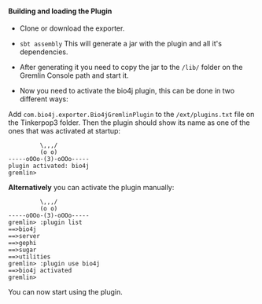 #### Building and loading the Plugin

* Clone or download the exporter.

* ``sbt assembly`` This will generate a jar with the plugin and all it's dependencies.

* After generating it you need to copy the jar to the ``/lib/`` folder on the Gremlin Console path and start it.

* Now you need to activate the bio4j plugin, this can be done in two different ways:
 
Add ``com.bio4j.exporter.Bio4jGremlinPlugin`` to the ``/ext/plugins.txt`` file on the Tinkerpop3 folder.
Then the plugin should show its name as one of the ones that was activated at startup:
```
         \,,,/
         (o o)
-----oOOo-(3)-oOOo-----
plugin activated: bio4j
gremlin>
```

**Alternatively** you can activate the plugin manually: 

```
         \,,,/
         (o o)
-----oOOo-(3)-oOOo-----
gremlin> :plugin list
==>bio4j
==>server
==>gephi
==>sugar
==>utilities
gremlin> :plugin use bio4j
==>bio4j activated
gremlin>
```



You can now start using the plugin.
